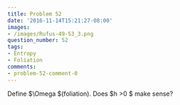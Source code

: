 ```yaml
---
title: Problem 52
date: '2016-11-14T15:21:27-08:00'
images:
- /images/Rufus-49-53_3.png
question_number: 52
tags:
- Entropy
- Foliation
comments:
- problem-52-comment-0
---
```

Define $\Omega $(foliation). Does $h >0 $ make sense?

